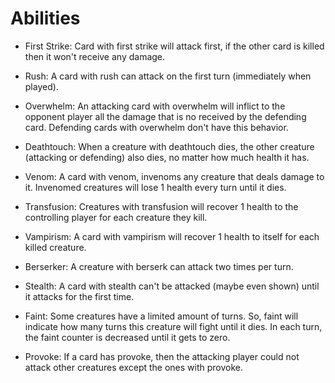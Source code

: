 # Abilities
* First Strike: Card with first strike will attack first, if the other card is killed then it won't receive any damage.

* Rush: A card with rush can attack on the first turn (immediately when played).

* Overwhelm: An attacking card with overwhelm will inflict to the opponent player all the damage that is no received 
by the defending card. Defending cards with overwhelm don't have this behavior.

* Deathtouch: When a creature with deathtouch dies, the other creature (attacking or defending) also dies, no matter
how much health it has.

* Venom: A card with venom, invenoms any creature that deals damage to it. Invenomed creatures will lose 1 health 
every turn until it dies.

* Transfusion: Creatures with transfusion will recover 1 health to the controlling player for each creature they kill.

* Vampirism: A card with vampirism will recover 1 health to itself for each killed creature.

* Berserker: A creature with berserk can attack two times per turn.

* Stealth: A card with stealth can't be attacked (maybe even shown) until it attacks for the first time.

* Faint: Some creatures have a limited amount of turns. So, faint will indicate how many turns this creature will 
fight until it dies. In each turn, the faint counter is decreased until it gets to zero.

* Provoke: If a card has provoke, then the attacking player could not attack other creatures except the ones with 
provoke.

